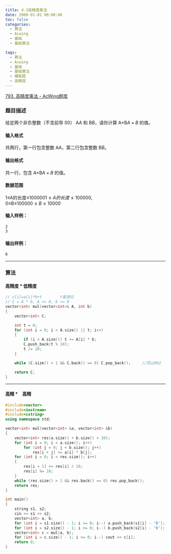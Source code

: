 ```yaml
---
title: 4.3高精度乘法
date: 2000-01-01 00:00:00
toc: false
categories:
  - 算法
  - Acwing
  - 基础
  - 基础算法

tags:
  - 算法
  - Acwing
  - 基础
  - 基础算法
  - 模板题
  - 高精度
---
```


[793. 高精度乘法 - AcWing题库](https://www.acwing.com/problem/content/795/)

### 题目描述
给定两个非负整数（不含前导 0$0$） A$A$ 和 B$B$，请你计算 A×B$A \times B$ 的值。

#### 输入格式

共两行，第一行包含整数 A$A$，第二行包含整数 B$B$。

#### 输出格式

共一行，包含 A×B$A \times B$ 的值。

#### 数据范围

1≤A的长度≤100000$1 \le A 的长度 \le 100000$,  
0≤B≤10000$0 \le B \le 10000$

#### 输入样例：

```
2
3
```

#### 输出样例：

```
6
```

---
### 算法
#### 高精度 * 低精度 
```cpp
// c[i]=a[i]*b+t        t是进位
// C = A * b, A >= 0, b >= 0
vector<int> mul(vector<int>& A, int b)                          
{
    vector<int> C;

    int t = 0;
    for (int i = 0; i < A.size() || t; i++)
    {
        if (i < A.size()) t += A[i] * b;
        C.push_back(t % 10);
        t /= 10;
    }

    while (C.size() > 1 && C.back() == 0) C.pop_back();     //防止002

    return C;
}
```
***
#### 高精 *　高精

```cpp
#include<vector>
#include<iostream>
#include<cstring>
using namespace std;

vector<int> mul(vector<int> &a, vector<int> &b)
{
    vector<int> res(a.size() + b.size() + 10);
    for (int i = 0; i < a.size(); i++)
        for (int j = 0; j < b.size(); j++)
            res[i + j] += a[i] * b[j];
    for (int i = 0; i < res.size(); i++)
    {
        res[i + 1] += res[i] / 10;
        res[i] %= 10;
    }
    while (res.size() > 1 && res.back() == 0) res.pop_back();
    return res;
}

int main()
{
    string s1, s2;
    cin >> s1 >> s2;
    vector<int> a, b;
    for (int i = s1.size() - 1; i >= 0; i--) a.push_back(s1[i] - '0');
    for (int i = s2.size() - 1; i >= 0; i--) b.push_back(s2[i] - '0');
    vector<int> c = mul(a, b);
    for (int i = c.size() - 1; i >= 0; i--) cout << c[i];
    return 0;
}
```